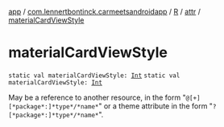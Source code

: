 [app](../../../index.md) / [com.lennertbontinck.carmeetsandroidapp](../../index.md) / [R](../index.md) / [attr](index.md) / [materialCardViewStyle](./material-card-view-style.md)

# materialCardViewStyle

`static val materialCardViewStyle: `[`Int`](https://kotlinlang.org/api/latest/jvm/stdlib/kotlin/-int/index.html)
`static val materialCardViewStyle: `[`Int`](https://kotlinlang.org/api/latest/jvm/stdlib/kotlin/-int/index.html)

May be a reference to another resource, in the form "`@[+][*package*:]*type*/*name*`" or a theme attribute in the form "`?[*package*:]*type*/*name*`".

